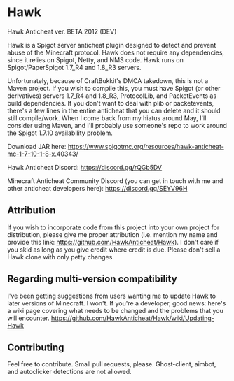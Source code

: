 # Hawk
Hawk Anticheat ver. BETA 2012 (DEV)

Hawk is a Spigot server anticheat plugin designed to detect and prevent abuse of the Minecraft protocol. Hawk does not require any dependencies, since it relies on Spigot, Netty, and NMS code. Hawk runs on Spigot/PaperSpigot 1.7_R4 and 1.8_R3 servers.

Unfortunately, because of CraftBukkit's DMCA takedown, this is not a Maven project. If you wish to compile this, you must have Spigot (or other derivatives) servers 1.7_R4 and 1.8_R3, ProtocolLib, and PacketEvents as build dependencies. If you don't want to deal with plib or packetevents, there's a few lines in the entire anticheat that you can delete and it should still compile/work. When I come back from my hiatus around May, I'll consider using Maven, and I'll probably use someone's repo to work around the Spigot 1.7.10 availability problem.

Download JAR here: https://www.spigotmc.org/resources/hawk-anticheat-mc-1-7-10-1-8-x.40343/

Hawk Anticheat Discord: https://discord.gg/rQGb5DV

Minecraft Anticheat Community Discord (you can get in touch with me and other anticheat developers here): https://discord.gg/SEYV96H

## Attribution
If you wish to incorporate code from this project into your own project for distribution, please give me proper attribution (i.e. mention my name and provide this link: https://github.com/HawkAnticheat/Hawk). I don't care if you skid as long as you give credit where credit is due. Please don't sell a Hawk clone with only petty changes.

## Regarding multi-version compatibility
I've been getting suggestions from users wanting me to update Hawk to later versions of Minecraft. I won't. If you're a developer, good news: here's a wiki page covering what needs to be changed and the problems that you will encounter. https://github.com/HawkAnticheat/Hawk/wiki/Updating-Hawk

## Contributing
Feel free to contribute. Small pull requests, please. Ghost-client, aimbot, and autoclicker detections are not allowed.
